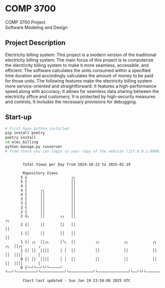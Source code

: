 # COMP 3700
COMP 3700 Project  
Software Modeling and Design
## Project Description
Electricity billing system: This project is a modern version of the traditional electricity billing system. The main focus of this project is to computerize the electricity billing system to make it more seamless, accessible, and efficient. The software calculates the units consumed within a specified time duration and accordingly calculates the amount of money to be paid for those units. The following features make the electricity billing system more service-oriented and straightforward: It features a high-performance speed along with accuracy; It allows for seamless data sharing between the electricity office and customers; It is protected by high-security measures and controls; It includes the necessary provisions for debugging.

## Start-up
```bash
# First have python installed
pip install poetry
poetry install
cd elec_billing
python manage.py runserver
# from there you can login to your copy of the website (127.0.0.1:8000), default creds are admin/admin
```

```

        Total Views per Day from 2024-10-22 to 2025-01-19

        Repository Views
       5 ┼                    ╭╮
       5 ┤                    ││
       4 ┤                    ││
       4 ┤      ╭╮            ││
       4 ┤      ││            ││
       3 ┤      ││            ││
       3 ┤      ││            ││
       3 ┤      ││            ││
       2 ┤      ││            ││
       2 ┼╮     ││       ╭╮   ││                                                       ╭╮
       2 ┤│     ││       ││   ││                                                       ││
       1 ┤│     ││       ││   ││                                                       ││
       1 ┤│ ╭╮  ││╭╮     │╰╮  ││         ╭╮           ╭╮           ╭╮              ╭╮  ││╭╮       ╭
       1 ┤│ ││  ││││     │ │  ││         ││           ││           ││              ││  ││││       │
       0 ┤│ ││  ││││     │ │  ││         ││           ││           ││              ││  ││││       │
       0 ┤╰─╯╰──╯╰╯╰─────╯ ╰──╯╰─────────╯╰───────────╯╰───────────╯╰──────────────╯╰──╯╰╯╰───────╯

        Chart last updated - Sun Jan 19 23:58:08 2025 UTC
        
```
